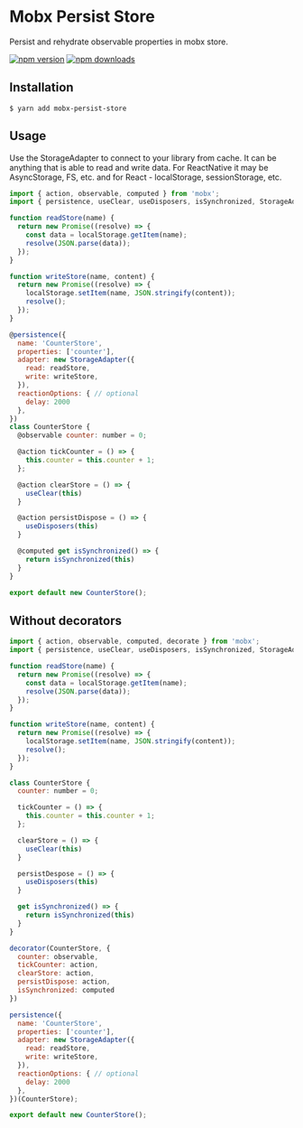 # Mobx Persist Store

Persist and rehydrate observable properties in mobx store.

[![npm version](https://img.shields.io/npm/v/mobx-persist-store.svg?style=flat-square)](https://www.npmjs.com/package/mobx-persist-store) [![npm downloads](https://img.shields.io/npm/dm/mobx-persist-store.svg?style=flat-square)](https://www.npmjs.com/package/mobx-persist-store)

## Installation

`$ yarn add mobx-persist-store`

## Usage

Use the StorageAdapter to connect to your library from cache. It can be anything that is able to read and write data. For ReactNative it may be AsyncStorage, FS, etc. and for React - localStorage, sessionStorage, etc.

```javascript
import { action, observable, computed } from 'mobx';
import { persistence, useClear, useDisposers, isSynchronized, StorageAdapter } from 'mobx-persist-store';

function readStore(name) {
  return new Promise((resolve) => {
    const data = localStorage.getItem(name);
    resolve(JSON.parse(data));
  });
}

function writeStore(name, content) {
  return new Promise((resolve) => {
    localStorage.setItem(name, JSON.stringify(content));
    resolve();
  });
}

@persistence({
  name: 'CounterStore',
  properties: ['counter'],
  adapter: new StorageAdapter({
    read: readStore,
    write: writeStore,
  }),
  reactionOptions: { // optional
    delay: 2000
  },
})
class CounterStore {
  @observable counter: number = 0;

  @action tickCounter = () => {
    this.counter = this.counter + 1;
  };

  @action clearStore = () => {
    useClear(this)
  }

  @action persistDispose = () => {
    useDisposers(this)
  }

  @computed get isSynchronized() => {
    return isSynchronized(this)
  }
}

export default new CounterStore();
```

## Without decorators

```javascript
import { action, observable, computed, decorate } from 'mobx';
import { persistence, useClear, useDisposers, isSynchronized, StorageAdapter } from 'mobx-persist-store';

function readStore(name) {
  return new Promise((resolve) => {
    const data = localStorage.getItem(name);
    resolve(JSON.parse(data));
  });
}

function writeStore(name, content) {
  return new Promise((resolve) => {
    localStorage.setItem(name, JSON.stringify(content));
    resolve();
  });
}

class CounterStore {
  counter: number = 0;

  tickCounter = () => {
    this.counter = this.counter + 1;
  };

  clearStore = () => {
    useClear(this)
  }

  persistDespose = () => {
    useDisposers(this)
  }

  get isSynchronized() => {
    return isSynchronized(this)
  }
}

decorator(CounterStore, {
  counter: observable,
  tickCounter: action,
  clearStore: action,
  persistDispose: action,
  isSynchronized: computed
})

persistence({
  name: 'CounterStore',
  properties: ['counter'],
  adapter: new StorageAdapter({
    read: readStore,
    write: writeStore,
  }),
  reactionOptions: { // optional
    delay: 2000
  },
})(CounterStore);

export default new CounterStore();
```
